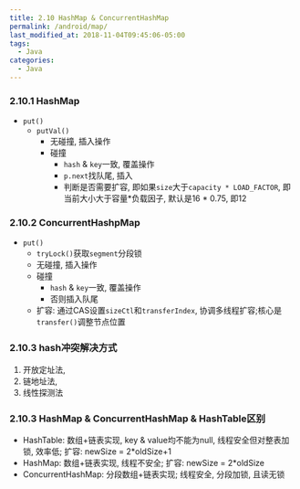 ```yaml
---
title: 2.10 HashMap & ConcurrentHashMap
permalink: /android/map/
last_modified_at: 2018-11-04T09:45:06-05:00
tags:
  - Java
categories:
  - Java
---
```


### 2.10.1 HashMap
* `put()`
    * `putVal()`
        * 无碰撞, 插入操作
        * 碰撞
            * `hash` & `key`一致, 覆盖操作
            * `p.next`找队尾, 插入
            * 判断是否需要扩容, 即如果`size`大于`capacity * LOAD_FACTOR`, 即当前大小大于容量*负载因子, 默认是16 * 0.75, 即12

### 2.10.2 ConcurrentHashpMap
* `put()`
    * `tryLock()`获取`segment`分段锁
    * 无碰撞, 插入操作
    * 碰撞
        * `hash` & `key`一致, 覆盖操作
        * 否则插入队尾
    * 扩容: 通过CAS设置`sizeCtl`和`transferIndex`, 协调多线程扩容;核心是`transfer()`调整节点位置

### 2.10.3 hash冲突解决方式
1. 开放定址法,
2. 链地址法,
3. 线性探测法

### 2.10.3 HashMap & ConcurrentHashMap & HashTable区别
* HashTable: 数组+链表实现, key & value均不能为null, 线程安全但对整表加锁, 效率低; 扩容: newSize = 2*oldSize+1
* HashMap: 数组+链表实现, 线程不安全; 扩容: newSize = 2*oldSize
* ConcurrentHashMap: 分段数组+链表实现; 线程安全, 分段加锁, 且读无锁
